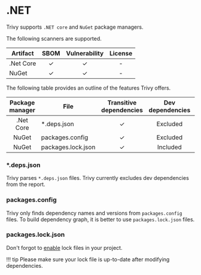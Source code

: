 # .NET

Trivy supports `.NET core` and `NuGet` package managers.

The following scanners are supported.

| Artifact  | SBOM | Vulnerability | License |
|-----------|:----:|:-------------:|:-------:|
| .Net Core |  ✓   |       ✓       |    -    |
| NuGet     |  ✓   |       ✓       |    -    |

The following table provides an outline of the features Trivy offers.

| Package manager | File               | Transitive dependencies | Dev dependencies | Dependency graph | Position |
|:---------------:|--------------------|:-----------------------:|:----------------:|:----------------:|:--------:|
|    .Net Core    | *.deps.json        |            ✓            |     Excluded     |        -         |    ✓     |
|      NuGet      | packages.config    |            ✓            |     Excluded     |        -         |    -     |
|      NuGet      | packages.lock.json |            ✓            |     Included     |        ✓         |    ✓     |

### *.deps.json
Trivy parses `*.deps.json` files. Trivy currently excludes dev dependencies from the report.

### packages.config
Trivy only finds dependency names and versions from `packages.config` files. To build dependency graph, it is better to use `packages.lock.json` files.

### packages.lock.json
Don't forgot to [enable][enable-lock] lock files in your project.

!!! tip
    Please make sure your lock file is up-to-date after modifying dependencies.


[enable-lock]: https://learn.microsoft.com/en-us/nuget/consume-packages/package-references-in-project-files#enabling-the-lock-file 

